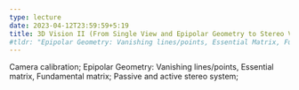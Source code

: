 ```yaml
---
type: lecture
date: 2023-04-12T23:59:59+5:19
title: 3D Vision II (From Single View and Epipolar Geometry to Stereo Vision)
#tldr: "Epipolar Geometry: Vanishing lines/points, Essential Matrix, Fundamental Matrix; Stereo System"
---
```

Camera calibration; Epipolar Geometry: Vanishing lines/points, Essential matrix, Fundamental matrix;  Passive and active stereo system;
